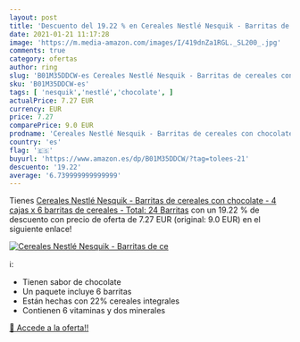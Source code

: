 ```yaml
---
layout: post
title: 'Descuento del 19.22 % en Cereales Nestlé Nesquik - Barritas de ce'
date: 2021-01-21 11:17:28
image: 'https://m.media-amazon.com/images/I/419dnZa1RGL._SL200_.jpg'
comments: true
category: ofertas
author: ring
slug: 'B01M35DDCW-es Cereales Nestlé Nesquik - Barritas de cereales con...'
sku: 'B01M35DDCW-es'
tags: [ 'nesquik','nestlé','chocolate', ]
actualPrice: 7.27 EUR
currency: EUR
price: 7.27
comparePrice: 9.0 EUR
prodname: 'Cereales Nestlé Nesquik - Barritas de cereales con chocolate - 4 cajas x 6 barritas de cereales - Total: 24 Barritas'
country: 'es'
flag: '🇪🇸'
buyurl: 'https://www.amazon.es/dp/B01M35DDCW/?tag=tolees-21'
descuento: '19.22'
average: '6.739999999999999'
---
```


Tienes [Cereales Nestlé Nesquik - Barritas de cereales con chocolate - 4 cajas x 6 barritas de cereales - Total: 24 Barritas](https://www.amazon.es/dp/B01M35DDCW/?tag=tolees-21) con un 19.22 % de descuento con precio de oferta de 7.27 EUR (original: 9.0 EUR) en el siguiente enlace!

[![Cereales Nestlé Nesquik - Barritas de ce](https://m.media-amazon.com/images/I/419dnZa1RGL._SL200_.jpg)](https://www.amazon.es/dp/B01M35DDCW/?tag=tolees-21)

ℹ️:

- Tienen sabor de chocolate
- Un paquete incluye 6 barritas
- Están hechas con 22% cereales integrales
- Contienen 6 vitaminas y dos minerales

[🛒 Accede a la oferta!!](https://www.amazon.es/dp/B01M35DDCW/?tag=tolees-21)
